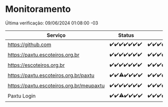 # Monitoramento

Última verificação: 09/06/2024 01:08:00 -03

|Serviço|Status|Últimas 24h|
|---|---|---|
|https://github.com|<span title="2024-06-02: OK=24">✔️</span><span title="2024-06-03: OK=24">✔️</span><span title="2024-06-04: OK=24">✔️</span><span title="2024-06-05: OK=24">✔️</span><span title="2024-06-06: OK=24">✔️</span><span title="2024-06-07: OK=24">✔️</span><span title="2024-06-08: OK=4">✔️</span>|<span title="08/06/2024 01:08:00 -03 : 200">✔️</span><span title="08/06/2024 02:06:00 -03 : 200">✔️</span><span title="08/06/2024 03:08:00 -03 : 200">✔️</span><span title="08/06/2024 04:07:00 -03 : 200">✔️</span><span title="08/06/2024 05:08:00 -03 : 200">✔️</span><span title="08/06/2024 06:08:00 -03 : 200">✔️</span><span title="08/06/2024 07:07:00 -03 : 200">✔️</span><span title="08/06/2024 08:06:00 -03 : 200">✔️</span><span title="08/06/2024 09:10:00 -03 : 200">✔️</span><span title="08/06/2024 10:06:00 -03 : 200">✔️</span><span title="08/06/2024 11:06:00 -03 : 200">✔️</span><span title="08/06/2024 12:06:00 -03 : 200">✔️</span><span title="08/06/2024 13:08:00 -03 : 200">✔️</span><span title="08/06/2024 14:06:00 -03 : 200">✔️</span><span title="08/06/2024 15:08:00 -03 : 200">✔️</span><span title="08/06/2024 16:05:00 -03 : 200">✔️</span><span title="08/06/2024 17:06:00 -03 : 200">✔️</span><span title="08/06/2024 18:04:00 -03 : 200">✔️</span><span title="08/06/2024 19:06:00 -03 : 200">✔️</span><span title="08/06/2024 20:07:00 -03 : 200">✔️</span><span title="08/06/2024 21:36:00 -03 : 200">✔️</span><span title="08/06/2024 22:58:00 -03 : 200">✔️</span><span title="08/06/2024 23:32:00 -03 : 200">✔️</span><span title="09/06/2024 00:08:00 -03 : 200">✔️</span><span title="09/06/2024 01:08:00 -03 : 200">✔️</span>|
|https://paxtu.escoteiros.org.br|<span title="2024-06-02: OK=24">✔️</span><span title="2024-06-03: OK=24">✔️</span><span title="2024-06-04: OK=24">✔️</span><span title="2024-06-05: OK=24">✔️</span><span title="2024-06-06: OK=24">✔️</span><span title="2024-06-07: OK=24">✔️</span><span title="2024-06-08: OK=4">✔️</span>|<span title="08/06/2024 01:08:00 -03 : 200">✔️</span><span title="08/06/2024 02:06:00 -03 : 200">✔️</span><span title="08/06/2024 03:08:00 -03 : 200">✔️</span><span title="08/06/2024 04:07:00 -03 : 200">✔️</span><span title="08/06/2024 05:08:00 -03 : 200">✔️</span><span title="08/06/2024 06:08:00 -03 : 200">✔️</span><span title="08/06/2024 07:07:00 -03 : 200">✔️</span><span title="08/06/2024 08:06:00 -03 : 200">✔️</span><span title="08/06/2024 09:10:00 -03 : 200">✔️</span><span title="08/06/2024 10:06:00 -03 : 200">✔️</span><span title="08/06/2024 11:06:00 -03 : 200">✔️</span><span title="08/06/2024 12:06:00 -03 : 200">✔️</span><span title="08/06/2024 13:08:00 -03 : 200">✔️</span><span title="08/06/2024 14:06:00 -03 : 200">✔️</span><span title="08/06/2024 15:08:00 -03 : 200">✔️</span><span title="08/06/2024 16:05:00 -03 : 200">✔️</span><span title="08/06/2024 17:06:00 -03 : 200">✔️</span><span title="08/06/2024 18:04:00 -03 : 200">✔️</span><span title="08/06/2024 19:06:00 -03 : 200">✔️</span><span title="08/06/2024 20:07:00 -03 : 200">✔️</span><span title="08/06/2024 21:36:00 -03 : 200">✔️</span><span title="08/06/2024 22:58:00 -03 : 200">✔️</span><span title="08/06/2024 23:32:00 -03 : 200">✔️</span><span title="09/06/2024 00:08:00 -03 : 200">✔️</span><span title="09/06/2024 01:08:00 -03 : 200">✔️</span>|
|https://escoteiros.org.br|<span title="2024-06-02: OK=24">✔️</span><span title="2024-06-03: OK=24">✔️</span><span title="2024-06-04: OK=24">✔️</span><span title="2024-06-05: OK=24">✔️</span><span title="2024-06-06: OK=24">✔️</span><span title="2024-06-07: OK=24">✔️</span><span title="2024-06-08: OK=4">✔️</span>|<span title="08/06/2024 01:08:00 -03 : 200">✔️</span><span title="08/06/2024 02:06:00 -03 : 200">✔️</span><span title="08/06/2024 03:08:00 -03 : 200">✔️</span><span title="08/06/2024 04:07:00 -03 : 200">✔️</span><span title="08/06/2024 05:08:00 -03 : 200">✔️</span><span title="08/06/2024 06:08:00 -03 : 200">✔️</span><span title="08/06/2024 07:07:00 -03 : 200">✔️</span><span title="08/06/2024 08:06:00 -03 : 200">✔️</span><span title="08/06/2024 09:10:00 -03 : 200">✔️</span><span title="08/06/2024 10:06:00 -03 : 200">✔️</span><span title="08/06/2024 11:06:00 -03 : 200">✔️</span><span title="08/06/2024 12:06:00 -03 : 200">✔️</span><span title="08/06/2024 13:08:00 -03 : 200">✔️</span><span title="08/06/2024 14:06:00 -03 : 200">✔️</span><span title="08/06/2024 15:08:00 -03 : 200">✔️</span><span title="08/06/2024 16:05:00 -03 : 200">✔️</span><span title="08/06/2024 17:06:00 -03 : 200">✔️</span><span title="08/06/2024 18:04:00 -03 : 200">✔️</span><span title="08/06/2024 19:06:00 -03 : 200">✔️</span><span title="08/06/2024 20:07:00 -03 : 200">✔️</span><span title="08/06/2024 21:36:00 -03 : 200">✔️</span><span title="08/06/2024 22:58:00 -03 : 200">✔️</span><span title="08/06/2024 23:32:00 -03 : 200">✔️</span><span title="09/06/2024 00:08:00 -03 : 200">✔️</span><span title="09/06/2024 01:08:00 -03 : 200">✔️</span>|
|https://paxtu.escoteiros.org.br/paxtu|<span title="2024-06-02: OK=24">✔️</span><span title="2024-06-03: OK=24">✔️</span><span title="2024-06-04: OK=23, Falhas=1">⚠️</span><span title="2024-06-05: OK=24">✔️</span><span title="2024-06-06: OK=24">✔️</span><span title="2024-06-07: OK=24">✔️</span><span title="2024-06-08: OK=4">✔️</span>|<span title="08/06/2024 01:08:00 -03 : 200">✔️</span><span title="08/06/2024 02:07:00 -03 : 200">✔️</span><span title="08/06/2024 03:08:00 -03 : 200">✔️</span><span title="08/06/2024 04:07:00 -03 : 200">✔️</span><span title="08/06/2024 05:08:00 -03 : 200">✔️</span><span title="08/06/2024 06:08:00 -03 : 200">✔️</span><span title="08/06/2024 07:07:00 -03 : 200">✔️</span><span title="08/06/2024 08:06:00 -03 : 200">✔️</span><span title="08/06/2024 09:10:00 -03 : 200">✔️</span><span title="08/06/2024 10:06:00 -03 : 200">✔️</span><span title="08/06/2024 11:06:00 -03 : 200">✔️</span><span title="08/06/2024 12:06:00 -03 : 200">✔️</span><span title="08/06/2024 13:08:00 -03 : 200">✔️</span><span title="08/06/2024 14:06:00 -03 : 200">✔️</span><span title="08/06/2024 15:08:00 -03 : 200">✔️</span><span title="08/06/2024 16:05:00 -03 : 200">✔️</span><span title="08/06/2024 17:06:00 -03 : 200">✔️</span><span title="08/06/2024 18:04:00 -03 : 200">✔️</span><span title="08/06/2024 19:06:00 -03 : 200">✔️</span><span title="08/06/2024 20:07:00 -03 : 200">✔️</span><span title="08/06/2024 21:36:00 -03 : 200">✔️</span><span title="08/06/2024 22:58:00 -03 : 200">✔️</span><span title="08/06/2024 23:32:00 -03 : 200">✔️</span><span title="09/06/2024 00:08:00 -03 : 200">✔️</span><span title="09/06/2024 01:08:00 -03 : 200">✔️</span>|
|https://paxtu.escoteiros.org.br/meupaxtu|<span title="2024-06-02: OK=24">✔️</span><span title="2024-06-03: OK=24">✔️</span><span title="2024-06-04: OK=24">✔️</span><span title="2024-06-05: OK=24">✔️</span><span title="2024-06-06: OK=24">✔️</span><span title="2024-06-07: OK=24">✔️</span><span title="2024-06-08: OK=4">✔️</span>|<span title="08/06/2024 01:08:00 -03 : 200">✔️</span><span title="08/06/2024 02:07:00 -03 : 200">✔️</span><span title="08/06/2024 03:08:00 -03 : 200">✔️</span><span title="08/06/2024 04:07:00 -03 : 200">✔️</span><span title="08/06/2024 05:08:00 -03 : 200">✔️</span><span title="08/06/2024 06:08:00 -03 : 200">✔️</span><span title="08/06/2024 07:07:00 -03 : 200">✔️</span><span title="08/06/2024 08:06:00 -03 : 200">✔️</span><span title="08/06/2024 09:10:00 -03 : 200">✔️</span><span title="08/06/2024 10:06:00 -03 : 200">✔️</span><span title="08/06/2024 11:06:00 -03 : 200">✔️</span><span title="08/06/2024 12:06:00 -03 : 200">✔️</span><span title="08/06/2024 13:08:00 -03 : 200">✔️</span><span title="08/06/2024 14:06:00 -03 : 200">✔️</span><span title="08/06/2024 15:08:00 -03 : 200">✔️</span><span title="08/06/2024 16:05:00 -03 : 200">✔️</span><span title="08/06/2024 17:06:00 -03 : 200">✔️</span><span title="08/06/2024 18:04:00 -03 : 200">✔️</span><span title="08/06/2024 19:06:00 -03 : 200">✔️</span><span title="08/06/2024 20:07:00 -03 : 200">✔️</span><span title="08/06/2024 21:36:00 -03 : 200">✔️</span><span title="08/06/2024 22:58:00 -03 : 200">✔️</span><span title="08/06/2024 23:32:00 -03 : 200">✔️</span><span title="09/06/2024 00:08:00 -03 : 200">✔️</span><span title="09/06/2024 01:08:00 -03 : 200">✔️</span>|
|Paxtu Login|<span title="2024-06-02: OK=24">✔️</span><span title="2024-06-03: OK=24">✔️</span><span title="2024-06-04: OK=23, Falhas=1">⚠️</span><span title="2024-06-05: OK=24">✔️</span><span title="2024-06-06: OK=24">✔️</span><span title="2024-06-07: OK=24">✔️</span><span title="2024-06-08: OK=4">✔️</span>|<span title="08/06/2024 01:08:00 -03 : 200">✔️</span><span title="08/06/2024 02:07:00 -03 : 200">✔️</span><span title="08/06/2024 03:08:00 -03 : 200">✔️</span><span title="08/06/2024 04:07:00 -03 : 200">✔️</span><span title="08/06/2024 05:08:00 -03 : 200">✔️</span><span title="08/06/2024 06:08:00 -03 : 200">✔️</span><span title="08/06/2024 07:07:00 -03 : 200">✔️</span><span title="08/06/2024 08:06:00 -03 : 200">✔️</span><span title="08/06/2024 09:10:00 -03 : 200">✔️</span><span title="08/06/2024 10:06:00 -03 : 200">✔️</span><span title="08/06/2024 11:06:00 -03 : 200">✔️</span><span title="08/06/2024 12:06:00 -03 : 200">✔️</span><span title="08/06/2024 13:08:00 -03 : 200">✔️</span><span title="08/06/2024 14:06:00 -03 : 200">✔️</span><span title="08/06/2024 15:08:00 -03 : 200">✔️</span><span title="08/06/2024 16:05:00 -03 : 200">✔️</span><span title="08/06/2024 17:06:00 -03 : 200">✔️</span><span title="08/06/2024 18:04:00 -03 : 200">✔️</span><span title="08/06/2024 19:06:00 -03 : 200">✔️</span><span title="08/06/2024 20:07:00 -03 : 200">✔️</span><span title="08/06/2024 21:36:00 -03 : 200">✔️</span><span title="08/06/2024 22:58:00 -03 : 200">✔️</span><span title="08/06/2024 23:32:00 -03 : 200">✔️</span><span title="09/06/2024 00:08:00 -03 : 200">✔️</span><span title="09/06/2024 01:08:00 -03 : 200">✔️</span>|
